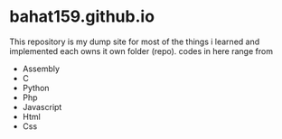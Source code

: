 # bahat159.github.io
This repository is my dump site for most of the things i learned and implemented each owns it own folder (repo). 
codes in here range from
- Assembly
- C
- Python
- Php
- Javascript
- Html
- Css
